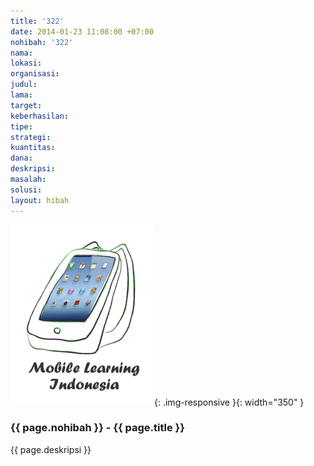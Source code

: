 ```yaml
---
title: '322'
date: 2014-01-23 11:08:00 +07:00
nohibah: '322'
nama: 
lokasi: 
organisasi: 
judul: 
lama: 
target: 
keberhasilan: 
tipe: 
strategi: 
kuantitas: 
dana: 
deskripsi: 
masalah: 
solusi: 
layout: hibah
---
```


![322](/static/img/hibahcms/322.png){: .img-responsive }{: width="350" }

### {{ page.nohibah }} - {{ page.title }}

{{ page.deskripsi }}
